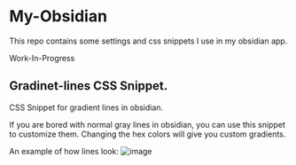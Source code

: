 # My-Obsidian

This repo contains some settings and css snippets I use in my obsidian app.

Work-In-Progress


## Gradinet-lines CSS Snippet.
CSS Snippet for gradient lines in obsidian.

If you are bored with normal gray lines in obsidian, you can use this snippet to customize them.
Changing the hex colors will give you custom gradients.

An example of how lines look:
![image](https://github.com/bitcrafty/my-obsidian/assets/135437223/ba9bc709-fd8c-4fed-8371-ceccca2e710b)
